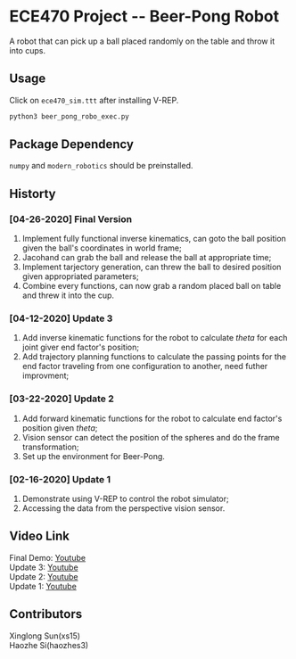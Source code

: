 # ECE470 Project -- Beer-Pong Robot
A robot that can pick up a ball placed randomly on the table and throw it into cups.

## Usage  
Click on ```ece470_sim.ttt``` after installing V-REP. 

```python
python3 beer_pong_robo_exec.py
```

## Package Dependency
```numpy``` and  ```modern_robotics``` should be preinstalled.

## Historty
### [04-26-2020] Final Version
1. Implement fully functional inverse kinematics, can goto the ball position given the ball's coordinates in world frame;
2. Jacohand can grab the ball and release the ball at appropriate time;
3. Implement tarjectory generation, can threw the ball to desired position given appropriated parameters;
4. Combine every functions, can now grab a random placed ball on table and threw it into the cup.
### [04-12-2020] Update 3
1. Add inverse kinematic functions for the robot to calculate *theta* for each joint giver end factor's position;
2. Add trajectory planning functions to calculate the passing points for the end factor traveling from one configuration to another, need futher improvment;
### [03-22-2020] Update 2
1. Add forward kinematic functions for the robot to calculate end factor's position given *theta*;
2. Vision sensor can detect the position of the spheres and do the frame transformation;
3. Set up the environment for Beer-Pong.
### [02-16-2020] Update 1 
1. Demonstrate using V-REP to control the robot simulator;
2. Accessing the data from the perspective vision sensor.

## Video Link
Final Demo: [Youtube](https://youtu.be/G5rgLZmNWX4)  
Update 3: [Youtube](https://youtu.be/Rt30Zz1moWw)  
Update 2: [Youtube](https://youtu.be/tguRd_hfZQ0)  
Update 1: [Youtube](https://youtu.be/QzZHsiDmg10)  

## Contributors  
Xinglong Sun(xs15)  
Haozhe Si(haozhes3)
